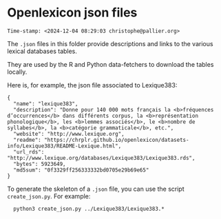 Openlexicon json files
======================

`Time-stamp: <2024-12-04 08:29:03 christophe@pallier.org>`

The `.json` files in this folder provide descriptions and links to the various lexical databases tables.

They are used by the R and Python data-fetchers to download the tables locally. 

Here is, for example, the json file associated to Lexique383:

```{json}
{
  "name": "lexique383",
  "description": "Donne pour 140 000 mots français la <b>fréquences d’occurrences</b> dans différents corpus, la <b>représentation phonologique</b>, les <b>lemmes associés</b>, le <b>nombre de syllabes</b>, la <b>catégorie grammaticale</b>, etc.",
  "website": "http://www.lexique.org",
  "readme": "https://chrplr.github.io/openlexicon/datasets-info/Lexique383/README-Lexique.html",
  "url_rds": "http://www.lexique.org/databases/Lexique383/Lexique383.rds",
  "bytes": 5923649,
  "md5sum": "0f3329ff256333332bd0705e29b69e65"
}

```

To generate the  skeleton of a `.json` file, you can use the script `create_json.py`. For example:

      python3 create_json.py ../Lexique383/Lexique383.*


